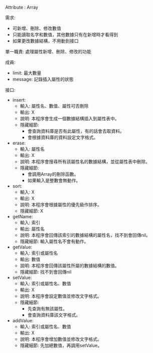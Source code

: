 Attribute : Array

需求:

- 可新增、刪除、修改數值
- 只能讀取名字和數值，其他數據只有在新增時才看得到
- 如果更改數據結構，不用動到接口

單一職責: 處理屬性新增、刪除、修改的功能

成員:

- limit: 最大數量
- message: 記錄插入屬性的狀態

接口:

- insert:
    - 輸入: 屬性名、數值、屬性可否刪除
    - 輸出: X
    - 說明: 本程序會生成一個數據結構插入到屬性表中。
    - 隱藏細節:
        - 會查詢資料庫是否有此屬性，有的話會去取資料。
        - 會根據資料庫的資料設定文字格式。
- erase:
    - 輸入: 屬性名
    - 輸出: X
    - 說明: 本程序會搜尋所有該屬性名的數據結構，並從屬性表中刪除。
    - 隱藏細節:
        - 會調用Array的刪除函數。
        - 如果輸入是整數會無動作。
- sort:
    - 輸入: X
    - 輸出: X
    - 說明: 本程序會根據屬性的優先級作排序。
    - 隱藏細節: X
- getName:
    - 輸入: 索引
    - 輸出: 屬性名
    - 說明: 本程序會回傳該索引的數據結構的屬性名，找不到會回傳nil。
    - 隱藏細節: 輸入屬性名不會有動作。
- getValue:
    - 輸入: 索引或屬性名
    - 輸出: 數值
    - 說明: 本程序會回傳該屬性所屬的數據結構的數值。
    - 隱藏細節: 找不到會回傳nil
- setValue:
    - 輸入: 索引或屬性名、數值
    - 輸出: X
    - 說明: 本程序會設定數值並修改文字格式。
    - 隱藏細節: 
        - 先查詢有無該屬性。
        - 會查詢資料庫該文字格式。
- addValue:
    - 輸入: 索引或屬性名、數值
    - 輸出: X
    - 說明: 本程序會增加數值並修改文字格式。
    - 隱藏細節: 先加總數值，再調用setValue。